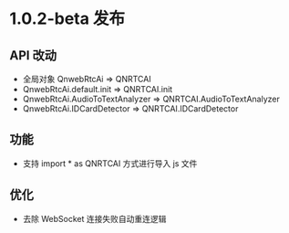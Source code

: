 #  1.0.2-beta 发布

## API 改动

* 全局对象 QnwebRtcAi => QNRTCAI
* QnwebRtcAi.default.init => QNRTCAI.init
* QnwebRtcAi.AudioToTextAnalyzer => QNRTCAI.AudioToTextAnalyzer
* QnwebRtcAi.IDCardDetector => QNRTCAI.IDCardDetector

## 功能

* 支持 import * as QNRTCAI 方式进行导入 js 文件

## 优化

* 去除 WebSocket 连接失败自动重连逻辑
